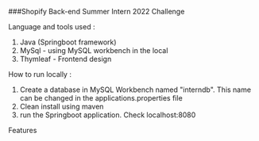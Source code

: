 ###Shopify Back-end Summer Intern 2022 Challenge 

Language and tools used :

1. Java (Springboot framework)
2. MySql - using MySQL workbench in the local
3. Thymleaf - Frontend design

How to run locally :

1. Create a database in MySQL Workbench named "interndb". This name can be changed in the applications.properties file
2. Clean install using maven
3. run the Springboot application. Check localhost:8080

Features
